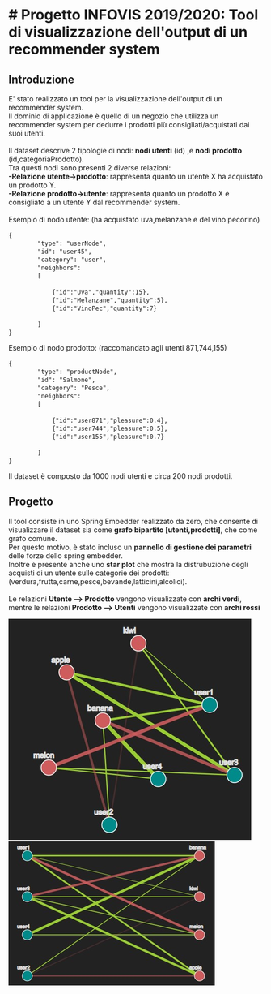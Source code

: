 # # Progetto INFOVIS 2019/2020: Tool di visualizzazione dell'output di un recommender system

## Introduzione


E' stato realizzato un tool per la visualizzazione dell'output di un recommender system.<br/>Il dominio di applicazione è quello di un negozio che utilizza un recommender system per dedurre i prodotti più consigliati/acquistati dai suoi utenti.<br/><br/>
Il dataset descrive 2 tipologie di nodi: **nodi utenti** (id) ,e **nodi prodotto** (id,categoriaProdotto).<br/>
Tra questi nodi sono presenti 2 diverse relazioni:<br/>**-Relazione utente->prodotto**: rappresenta quanto un utente X ha acquistato un prodotto Y.<br/>**-Relazione prodotto->utente**: rappresenta quanto un prodotto X è consigliato a un utente Y dal recommender system.<br/><br/>
Esempio di nodo utente: (ha acquistato uva,melanzane e del vino pecorino)
```
{
		"type": "userNode",
		"id": "user45",
		"category": "user",
		"neighbors":
		[

			{"id":"Uva","quantity":15},
			{"id":"Melanzane","quantity":5},
			{"id":"VinoPec","quantity":7}

		]
}
```
Esempio di nodo prodotto: (raccomandato agli utenti 871,744,155)
```
{
		"type": "productNode",
		"id": "Salmone",
		"category": "Pesce",
		"neighbors":
		[

			{"id":"user871","pleasure":0.4},
			{"id":"user744","pleasure":0.5},
			{"id":"user155","pleasure":0.7}

		]
}
```
Il dataset è composto da 1000 nodi utenti e circa 200 nodi prodotti.

## Progetto

Il tool consiste in uno Spring Embedder realizzato da zero, che consente di visualizzare il dataset sia come **grafo bipartito [utenti,prodotti]**, che come grafo comune.<br/>
Per questo motivo, è stato incluso un **pannello di gestione dei parametri** delle forze dello spring embedder.<br/> Inoltre è presente anche uno **star plot** che mostra la distrubuzione degli acquisti di un utente sulle categorie dei prodotti: (verdura,frutta,carne,pesce,bevande,latticini,alcolici).<br/></br>Le relazioni **Utente --> Prodotto** vengono visualizzate con **archi verdi**, mentre le relazioni **Prodotto --> Utenti** vengono visualizzate con **archi rossi**

![grafo1](/img1.jpg) ![grafo2](/img2.jpg)

